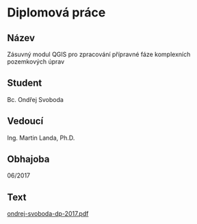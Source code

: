# Diplomová práce

## Název

Zásuvný modul QGIS pro zpracování přípravné fáze komplexních pozemkových úprav

## Student

Bc. Ondřej Svoboda

## Vedoucí

Ing. Martin Landa, Ph.D.

## Obhajoba

06/2017

## Text

[ondrej-svoboda-dp-2017.pdf](https://github.com/ctu-geoforall-projects/dp-svoboda-2017/raw/master/text/ondrej-svoboda-dp-2017.pdf)